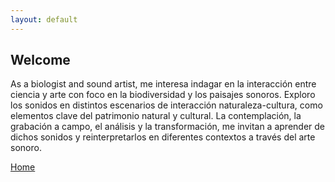 ```yaml
---
layout: default
---
```


## Welcome

As a biologist and sound artist, me interesa indagar en la interacción entre ciencia y arte con foco en la biodiversidad y los paisajes sonoros. Exploro los sonidos en distintos escenarios de interacción naturaleza-cultura, como elementos clave del patrimonio natural y cultural. La contemplación, la grabación a campo, el análisis y la transformación, me invitan a aprender de dichos sonidos y reinterpretarlos en diferentes contextos a través del arte sonoro.

[Home](./)